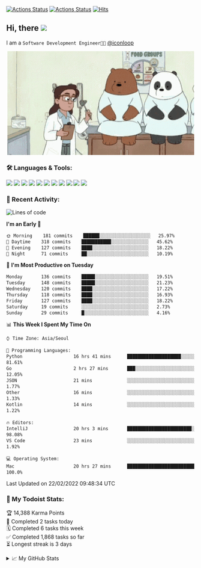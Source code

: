 
[![Actions Status](https://github.com/ddok2/ddok2/workflows/Todoist%20Readme/badge.svg)](https://github.com/ddok2/ddok2/actions)
[![Actions Status](https://github.com/ddok2/ddok2/workflows/wakatime-stats/badge.svg)](https://github.com/ddok2/ddok2/actions)
[![Hits](https://hits.seeyoufarm.com/api/count/incr/badge.svg?url=https%3A%2F%2Fgithub.com%2Fddok2&count_bg=%23FF9595&title_bg=%23555555&icon=github.svg&icon_color=%23FFFFFF&title=hits&edge_flat=false)](https://hits.seeyoufarm.com)

<!-- ![visitors](https://visitor-badge.laobi.icu/badge?page_id=ddok2.ddok2) -->
## Hi, there <img src="https://raw.githubusercontent.com/MartinHeinz/MartinHeinz/master/wave.gif" width="25px">

I am a `Software Development Engineer🧑‍💻` [@iconloop](https://github.com/iconloop)


<p align="center">
<img align="center" alt="GIF" src="img/debugging.gif" />
</p>


### 🛠 Languages & Tools:
<p>
    <img src="https://img.shields.io/badge/go-%2300ADD8.svg?&style=for-the-badge&logo=go&logoColor=white"/>
    <img src="https://img.shields.io/badge/node.js%20-%2343853D.svg?&style=for-the-badge&logo=node.js&logoColor=white"/>
    <img src="https://img.shields.io/badge/javascript%20-%23323330.svg?&style=for-the-badge&logo=javascript&logoColor=%23F7DF1E"/>
    <img src="https://img.shields.io/badge/typescript%20-%23007ACC.svg?&style=for-the-badge&logo=typescript&logoColor=white"/>
    <img src="https://img.shields.io/badge/python%20-%2314354C.svg?&style=for-the-badge&logo=python&logoColor=white"/>
    <img src="https://img.shields.io/badge/react%20-%2320232a.svg?&style=for-the-badge&logo=react&logoColor=%2361DAFB"/>
    <img src="https://img.shields.io/badge/AWS%20-%23FF9900.svg?&style=for-the-badge&logo=amazon-aws&logoColor=white"/>
    <img src="https://img.shields.io/badge/Google%20Cloud%20-%234285F4.svg?&style=for-the-badge&logo=google-cloud&logoColor=white"/>
    <img src="https://img.shields.io/badge/docker%20-%230db7ed.svg?&style=for-the-badge&logo=docker&logoColor=white"/>
    <img src="https://img.shields.io/badge/kubernetes%20-%23326ce5.svg?&style=for-the-badge&logo=kubernetes&logoColor=white"/>
    <img src="https://img.shields.io/badge/ansible%20-%231A1918.svg?&style=for-the-badge&logo=ansible&logoColor=white"/>
</p>

### 🌈 Recent Activity:
<!--START_SECTION:waka-->
![Lines of code](https://img.shields.io/badge/From%20Hello%20World%20I%27ve%20Written-274%20Thousand%20lines%20of%20code-blue)

**I'm an Early 🐤** 

```text
🌞 Morning    181 commits    ██████░░░░░░░░░░░░░░░░░░░   25.97% 
🌆 Daytime    318 commits    ███████████░░░░░░░░░░░░░░   45.62% 
🌃 Evening    127 commits    ████░░░░░░░░░░░░░░░░░░░░░   18.22% 
🌙 Night      71 commits     ██░░░░░░░░░░░░░░░░░░░░░░░   10.19%

```
📅 **I'm Most Productive on Tuesday** 

```text
Monday       136 commits    █████░░░░░░░░░░░░░░░░░░░░   19.51% 
Tuesday      148 commits    █████░░░░░░░░░░░░░░░░░░░░   21.23% 
Wednesday    120 commits    ████░░░░░░░░░░░░░░░░░░░░░   17.22% 
Thursday     118 commits    ████░░░░░░░░░░░░░░░░░░░░░   16.93% 
Friday       127 commits    ████░░░░░░░░░░░░░░░░░░░░░   18.22% 
Saturday     19 commits     ░░░░░░░░░░░░░░░░░░░░░░░░░   2.73% 
Sunday       29 commits     █░░░░░░░░░░░░░░░░░░░░░░░░   4.16%

```


📊 **This Week I Spent My Time On** 

```text
⌚︎ Time Zone: Asia/Seoul

💬 Programming Languages: 
Python                   16 hrs 41 mins      ████████████████████░░░░░   81.61% 
Go                       2 hrs 27 mins       ███░░░░░░░░░░░░░░░░░░░░░░   12.05% 
JSON                     21 mins             ░░░░░░░░░░░░░░░░░░░░░░░░░   1.77% 
Other                    16 mins             ░░░░░░░░░░░░░░░░░░░░░░░░░   1.33% 
Kotlin                   14 mins             ░░░░░░░░░░░░░░░░░░░░░░░░░   1.22%

🔥 Editors: 
IntelliJ                 20 hrs 3 mins       ████████████████████████░   98.08% 
VS Code                  23 mins             ░░░░░░░░░░░░░░░░░░░░░░░░░   1.92%

💻 Operating System: 
Mac                      20 hrs 27 mins      █████████████████████████   100.0%

```


 Last Updated on 22/02/2022 09:48:34 UTC
<!--END_SECTION:waka-->

### 🚧 My Todoist Stats:
<!-- TODO-IST:START -->
🏆  14,388 Karma Points           
🌸  Completed 2 tasks today           
🗓  Completed 6 tasks this week           
✅  Completed 1,868 tasks so far           
⏳  Longest streak is 3 days
<!-- TODO-IST:END -->

<details>
<summary>📈 My GitHub Stats</summary>
<p align="center"> <img src="https://github-readme-stats.vercel.app/api?username=ddok2&show_icons=true" alt="ddok2" />
</details>
